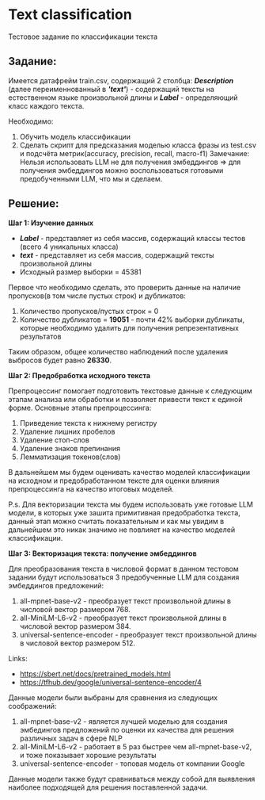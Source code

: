 # **Text classification**
Тестовое задание по классификации текста

## **Задание:**

Имеется датафрейм train.csv, содержащий 2 столбца: ***Description*** (далее переименнованный в ***'text'***) - содержащий тексты на естественном языке произвольной длины и ***Label*** - определяющий класс каждого текста.

Необходимо:
1) Обучить модель классификации
2) Сделать скрипт для предсказания моделью класса фразы из test.csv и подсчёта метрик(accuracy, precision, recall, macro-f1)
Замечание: Нельзя использовать LLM не для получения эмбеддингов => для получения эмбеддингов можно воспользоваться готовыми предобученными LLM, что мы и сделаем.

## **Решение:**

**Шаг 1: Изучение данных**

- ***Label*** - представляет из себя массив, содержащий классы тестов (всего 4 уникальных класса)
- ***text*** - представляет из себя массив, содержащий тексты произвольной длины
- Исходный размер выборки = 45381

Первое что необходимо сделать, это проверить данные на наличие пропусков(в том числе пустых строк) и дубликатов:
1) Количество пропусков/пустых строк = 0 
2) Количество дубликатов = **19051** - почти 42% выборки дубликаты, которые необходимо удалить для получения репрезентативных результатов

Таким образом, общее количество наблюдений после удаления выбросов будет равно **26330**.

**Шаг 2: Предобработка исходного текста**

Препроцессинг помогает подготовить текстовые данные к следующим этапам анализа или обработки и позволяет привести текст к единой форме. Основные этапы препроцессинга:
1) Приведение текста к нижнему регистру
2) Удаление лишних пробелов
3) Удаление стоп-слов
4) Удаление знаков препинания
5) Лемматизация токенов(слов)

В дальнейшем мы будем оценивать качество моделей классификации на исходном и предобработанном тексте для оценки влияния препроцессинга на качество итоговых моделей.

P.s. Для векторизации текста мы будем использовать уже готовые LLM модели, в которых уже зашита примитивная предобработка текста, данный этап можно считать показательным и как мы увидим в дальнейшем это никак значимо не повлияет на качество моделей классификации.

**Шаг 3: Векторизация текста: получение эмбеддингов**

Для преобразования текста в числовой формат в данном тестовом задании будут использоваться 3 предобученные LLM для создания эмбеддингов предложений:
1) all-mpnet-base-v2 - преобразует текст произвольной длины в числовой вектор размером 768.
2) all-MiniLM-L6-v2 - преобразует текст произвольной длины в числовой вектор размером 384.
3) universal-sentence-encoder - преобразует текст произвольной длины в числовой вектор размером 512.

Links:

- https://sbert.net/docs/pretrained_models.html
- https://tfhub.dev/google/universal-sentence-encoder/4

Данные модели были выбраны для сравнения из следующих соображений:
1) all-mpnet-base-v2 - является лучшей моделью для создания эмбедингов предложений по оценки их качества для решения различных задач в сфере NLP
2) all-MiniLM-L6-v2  - работает в 5 раз быстрее чем all-mpnet-base-v2, и тоже показывает хорошие результаты
3) universal-sentence-encoder - топовая модель от компании Google

Данные модели также будут сравниваться между собой для выявления наиболее подходящей для решения поставленной задачи.




